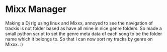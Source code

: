 # Mixx Manager

Making a Dj rig using linux and Mixxx, annoyed to see the navigation of trackis is not folder based as have all mine in nice genre folders.
So made a small python script to set the genre meta data of each song to be the folder name which it belongs to. So that I can now sort my tracks by genre on Mixxx. :)